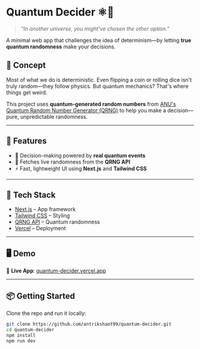 # Quantum Decider ⚛️🎲

> *"In another universe, you might've chosen the other option."*

A minimal web app that challenges the idea of determinism—by letting **true quantum randomness** make your decisions.

## 🧠 Concept

Most of what we do is deterministic. Even flipping a coin or rolling dice isn't truly random—they follow physics. But quantum mechanics? That's where things get weird.

This project uses **quantum-generated random numbers** from [ANU's Quantum Random Number Generator (QRNG)](https://qrng.anu.edu.au/) to help you make a decision—pure, unpredictable randomness.

---

## 🚀 Features

- 🌌 Decision-making powered by **real quantum events**
- 📡 Fetches live randomness from the **QRNG API**
- ⚡ Fast, lightweight UI using **Next.js** and **Tailwind CSS**

---

## 🔧 Tech Stack

- [Next.js](https://nextjs.org/) – App framework
- [Tailwind CSS](https://tailwindcss.com/) – Styling
- [QRNG API](https://qrng.anu.edu.au/) – Quantum randomness
- [Vercel](https://vercel.com/) – Deployment

---

## 🖥️ Demo

🔗 **Live App**: [quantum-decider.vercel.app](https://quantum-decider.vercel.app/)

---

## 📦 Getting Started

Clone the repo and run it locally:

```bash
git clone https://github.com/antrikshaot99/quantum-decider.git
cd quantum-decider
npm install
npm run dev
